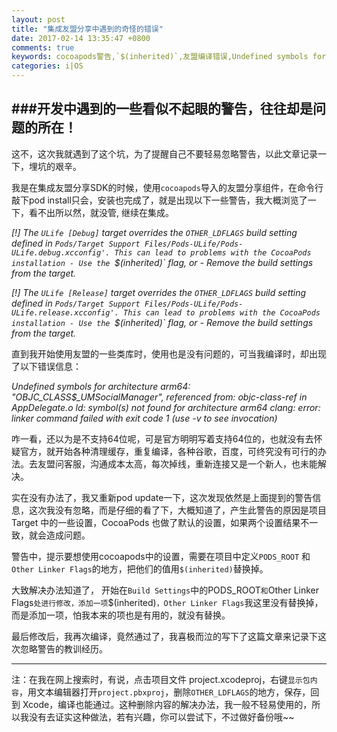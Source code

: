 ```yaml
---
layout: post
title: "集成友盟分享中遇到的奇怪的错误"
date: 2017-02-14 13:35:47 +0800
comments: true
keywords: cocoapods警告,`$(inherited)`,友盟编译错误,Undefined symbols for architecture arm64
categories: i|OS
---
```



###开发中遇到的一些看似不起眼的警告，往往却是问题的所在！
----
这不，这次我就遇到了这个坑，为了提醒自己不要轻易忽略警告，以此文章记录一下，埋坑的艰辛。   

我是在集成友盟分享SDK的时候，使用`cocoapods`导入的友盟分享组件，在命令行敲下pod install只会，安装也完成了，就是出现以下一些警告，我大概浏览了一下，看不出所以然，就没管, 继续在集成。

<i>[!] The `ULife [Debug]` target overrides the `OTHER_LDFLAGS` build setting defined in `Pods/Target Support Files/Pods-ULife/Pods-ULife.debug.xcconfig'. This can lead to problems with the CocoaPods installation
    - Use the `$(inherited)` flag, or
    - Remove the build settings from the target.

[!] The `ULife [Release]` target overrides the `OTHER_LDFLAGS` build setting defined in `Pods/Target Support Files/Pods-ULife/Pods-ULife.release.xcconfig'. This can lead to problems with the CocoaPods installation
    - Use the `$(inherited)` flag, or
    - Remove the build settings from the target.  
</i>
<!--more-->
直到我开始使用友盟的一些类库时，使用也是没有问题的，可当我编译时，却出现了以下错误信息：  

<i>Undefined symbols for architecture arm64:
  "_OBJC_CLASS_$_UMSocialManager", referenced from:
      objc-class-ref in AppDelegate.o
ld: symbol(s) not found for architecture arm64
clang: error: linker command failed with exit code 1 (use -v to see invocation) </i>  

咋一看，还以为是不支持64位呢，可是官方明明写着支持64位的，也就没有去怀疑官方，就开始各种清理缓存，重复编译，各种谷歌，百度，可终究没有可行的办法。去友盟问客服，沟通成本太高，每次掉线，重新连接又是一个新人，也未能解决。   

实在没有办法了，我又重新pod update一下，这次发现依然是上面提到的警告信息，这次我没有忽略，而是仔细的看了下，大概知道了，产生此警告的原因是项目 Target 中的一些设置，CocoaPods 也做了默认的设置，如果两个设置结果不一致，就会造成问题。 

警告中，提示要想使用cocoapods中的设置，需要在项目中定义`PODS_ROOT` 和 `Other Linker Flags`的地方，把他们的值用`$(inherited)`替换掉。   

大致解决办法知道了， 开始在`Build Settings`中的PODS_ROOT` 和 `Other Linker Flags`处进行修改，添加一项`$(inherited)`，Other Linker Flags`我这里没有替换掉，而是添加一项，怕我本来的项也是有用的，就没有替换。  

最后修改后，我再次编译，竟然通过了，我喜极而泣的写下了这篇文章来记录下这次忽略警告的教训经历。  

---
注：在我在网上搜索时，有说，点击项目文件 project.xcodeproj，右键`显示包内容`，用文本编辑器打开`project.pbxproj`，删除`OTHER_LDFLAGS`的地方，保存，回到 Xcode，编译也能通过。这种删除内容的解决办法，我一般不轻易使用的，所以我没有去证实这种做法，若有兴趣，你可以尝试下，不过做好备份哦~~

